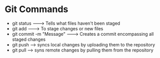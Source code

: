 # Git Commands

* git status ---> Tells what files haven't been staged
* git add ---> To stage changes or new files
* git commit -m "Message" ---> Creates a commit encompassing all staged changes
* git push --> syncs local changes by uploading them to the repository
* git pull --> syns remote changes by pulling them from the repository
